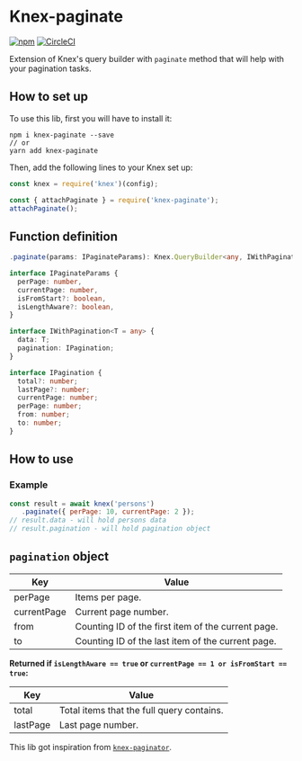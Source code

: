 # Knex-paginate

[![npm](https://img.shields.io/npm/v/knex-paginate.svg)](https://www.npmjs.com/package/knex-paginate)
[![CircleCI](https://circleci.com/gh/felixmosh/knex-paginate.svg?style=svg)](https://circleci.com/gh/felixmosh/knex-paginate)

Extension of Knex's query builder with `paginate` method that will help with your pagination tasks.

## How to set up

To use this lib, first you will have to install it:

```
npm i knex-paginate --save
// or
yarn add knex-paginate
```

Then, add the following lines to your Knex set up:

```javascript
const knex = require('knex')(config);

const { attachPaginate } = require('knex-paginate');
attachPaginate();
```

## Function definition

```typescript
.paginate(params: IPaginateParams): Knex.QueryBuilder<any, IWithPagination<TResult>>;

interface IPaginateParams {
  perPage: number,
  currentPage: number,
  isFromStart?: boolean,
  isLengthAware?: boolean,
}

interface IWithPagination<T = any> {
  data: T;
  pagination: IPagination;
}

interface IPagination {
  total?: number;
  lastPage?: number;
  currentPage: number;
  perPage: number;
  from: number;
  to: number;
}
```

## How to use

### Example
```javascript
const result = await knex('persons')
   .paginate({ perPage: 10, currentPage: 2 });
// result.data - will hold persons data
// result.pagination - will hold pagination object
```

## `pagination` object
| Key | Value |
| --- | --- |
| perPage  | Items per page. |
| currentPage | Current page number. |
| from | Counting ID of the first item of the current page. |
| to | Counting ID of the last item of the current page. |

**Returned if `isLengthAware == true` or `currentPage == 1 or isFromStart == true`:**

| Key | Value |
| --- | --- |
| total | Total items that the full query contains. |
| lastPage | Last page number. |


This lib got inspiration from [`knex-paginator`](https://github.com/cannblw/knex-paginator).
